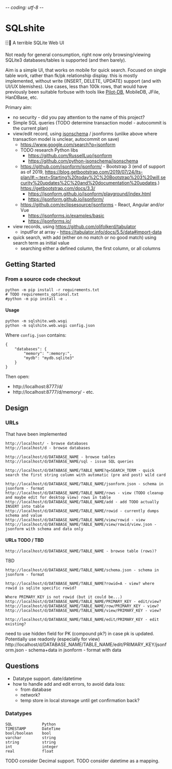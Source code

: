 -*- coding: utf-8 -*-

# SQLshite

🗄💩 A terrible SQLite Web UI

Not ready for general consumption, right now only browsing/viewing SQLite3 databases/tables is supported (and then barely).

Aim is a simple UI, that works on mobile for quick search.
Focused on single table work, rather than fk/pk relationship display. this is mostly implemented, without write (INSERT, DELETE, UPDATE) support (and with UI/UX blemishes). Use cases, less than 100k rows, that would have previously been suitable forbuse with tools like [Pilot-DB](https://pilot-db.sourceforge.net/), MobileDB, JFile, HanDBase, etc.

Primary aim:

  * no security - did you pay attention to the name of this project?
  * Simple SQL queries (TODO determine transaction model - autocommit is the current plan)
  * view/edit record, using [jsonschema](https://json-schema.org/) / jsonforms (unlike above where transaction model is unclear, autocommit on save)
	  * https://www.google.com/search?q=jsonform
	  * TODO research Python libs
          * https://github.com/RussellLuo/jsonform
          * https://github.com/python-jsonschema/jsonschema
	  * https://github.com/jsonform/jsonform/ -  Bootstrap 3 (end of support as of 2019, https://blog.getbootstrap.com/2019/07/24/lts-plan/#:~:text=Starting%20today%2C%20Bootstrap%203%20will,security%20updates%2C%20and%20documentation%20updates.) https://getbootstrap.com/docs/3.3/
		* https://jsonform.github.io/jsonform/playground/index.html
		* https://jsonform.github.io/jsonform/
	  * https://github.com/eclipsesource/jsonforms - React, Angular and/or Vue
		* https://jsonforms.io/examples/basic
		* https://jsonforms.io/
  * view records, using https://github.com/olifolkerd/tabulator
      * inputFor at array - https://tabulator.info/docs/5.5/data#import-data
  * quick search, with add (either on no match or no good match) using search term as initial value
	  * searching either a defined column, the first column, or all columns

## Getting Started

### From a source code checkout

    python -m pip install -r requirements.txt
    # TODO requirements_optional.txt
    #python -m pip install -e .

#### Usage

	python -m sqlshite.web.wsgi
	python -m sqlshite.web.wsgi config.json

Where `config.json` contains:

	{
		"databases": {
			"memory": ":memory:",
			"mydb": "mydb.sqlite3"
		}
	}

Then open:

  * http://localhost:8777/d/
  * http://localhost:8777/d/memory/ - etc.


## Design

### URLs

That have been implemented

	http://localhost/ - browse databases
	http://localhost/d - browse databases

	http://localhost/d/DATABASE_NAME - browse tables
	http://localhost/d/DATABASE_NAME/sql - issue SQL queries

	http://localhost/d/DATABASE_NAME/TABLE_NAME?q=SEARCH_TERM - quick search the first string column with automatic (pre and post) wild card

	http://localhost/d/DATABASE_NAME/TABLE_NAME/jsonform.json - schema in jsonform - format
	http://localhost/d/DATABASE_NAME/TABLE_NAME/rows - view (TODO cleanup and maybe edit for desktop view) rows in table
	http://localhost/d/DATABASE_NAME/TABLE_NAME/add - add TODO actually INSERT into table
	http://localhost/d/DATABASE_NAME/TABLE_NAME/rowid - currently dumps schema and value
	http://localhost/d/DATABASE_NAME/TABLE_NAME/view/rowid - view
	http://localhost/d/DATABASE_NAME/TABLE_NAME/view/rowid/view.json - jsonform with schema and data only

#### URLs TODO / TBD

	http://localhost/d/DATABASE_NAME/TABLE_NAME - browse table (rows)?

TBD

	http://localhost/d/DATABASE_NAME/TABLE_NAME/schema.json - schema in jsonform - format

	http://localhost/d/DATABASE_NAME/TABLE_NAME?rowid=A - view? where rowid is sqlite specific rowid?

    Where PRIMARY_KEY is not rowid (but it could be...)
	http://localhost/d/DATABASE_NAME/TABLE_NAME/PRIMARY_KEY - edit/view?
	http://localhost/d/DATABASE_NAME/TABLE_NAME/row/PRIMARY_KEY - view?
	http://localhost/d/DATABASE_NAME/TABLE_NAME/view/PRIMARY_KEY - view?

	http://localhost/d/DATABASE_NAME/TABLE_NAME/edit/PRIMARY_KEY - edit existing?
 need to use hidden field for PK (compound pk?) in case pk is updated. Potentially use readonly (especially for view)
	http://localhost/d/DATABASE_NAME/TABLE_NAME/edit/PRIMARY_KEY/jsonform.json - schema+data in jsonform - format with data


## Questions

  * Datatype support. date/datetime
  * how to handle add and edit errors, to avoid data loss:
      * from database
      * network?
      * temp store in local storeage until get confirmation back?

### Datatypes

    SQL             Python
    TIMESTAMP       DateTime
    bool/boolean    bool
    varchar         string
    string          string
    int             integer
    real            float

TODO consider Decimal support.
TODO consider datetime as a mapping.
